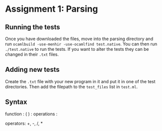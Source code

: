 # Assignment 1: Parsing
## Running the tests
Once you have downloaded the files, move into the parsing directory and run `ocamlbuild -use-menhir -use-ocamlfind test.native`.
You can then run `./test.native` to run the tests.
If you want to alter the tests they can be changed in their `.txt` files.

## Adding new tests
Create the `.txt` file with your new program in it and put it in one of the test directories. Then add the filepath to the `test_files` list in `test.ml`.

## Syntax

function :     <function name> ( <parameters> ) : <expressions>
operations :    <expression> <operator> <expression>

operators:
  +, -, /, *

